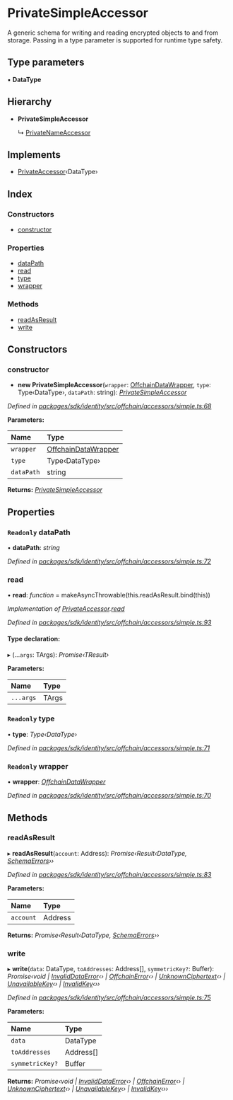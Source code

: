 # PrivateSimpleAccessor

A generic schema for writing and reading encrypted objects to and from storage. Passing in a type parameter is supported for runtime type safety.

## Type parameters

▪ **DataType**

## Hierarchy

* **PrivateSimpleAccessor**

  ↳ [PrivateNameAccessor]()

## Implements

* [PrivateAccessor]()‹DataType›

## Index

### Constructors

* [constructor]()

### Properties

* [dataPath]()
* [read]()
* [type]()
* [wrapper]()

### Methods

* [readAsResult]()
* [write]()

## Constructors

### constructor

+ **new PrivateSimpleAccessor**\(`wrapper`: [OffchainDataWrapper](), `type`: Type‹DataType›, `dataPath`: string\): [_PrivateSimpleAccessor_]()

_Defined in_ [_packages/sdk/identity/src/offchain/accessors/simple.ts:68_](https://github.com/celo-org/celo-monorepo/blob/master/packages/sdk/identity/src/offchain/accessors/simple.ts#L68)

**Parameters:**

| Name | Type |
| :--- | :--- |
| `wrapper` | [OffchainDataWrapper]() |
| `type` | Type‹DataType› |
| `dataPath` | string |

**Returns:** [_PrivateSimpleAccessor_]()

## Properties

### `Readonly` dataPath

• **dataPath**: _string_

_Defined in_ [_packages/sdk/identity/src/offchain/accessors/simple.ts:72_](https://github.com/celo-org/celo-monorepo/blob/master/packages/sdk/identity/src/offchain/accessors/simple.ts#L72)

### read

• **read**: _function_ = makeAsyncThrowable\(this.readAsResult.bind\(this\)\)

_Implementation of_ [_PrivateAccessor_]()_._[_read_]()

_Defined in_ [_packages/sdk/identity/src/offchain/accessors/simple.ts:93_](https://github.com/celo-org/celo-monorepo/blob/master/packages/sdk/identity/src/offchain/accessors/simple.ts#L93)

#### Type declaration:

▸ \(...`args`: TArgs\): _Promise‹TResult›_

**Parameters:**

| Name | Type |
| :--- | :--- |
| `...args` | TArgs |

### `Readonly` type

• **type**: _Type‹DataType›_

_Defined in_ [_packages/sdk/identity/src/offchain/accessors/simple.ts:71_](https://github.com/celo-org/celo-monorepo/blob/master/packages/sdk/identity/src/offchain/accessors/simple.ts#L71)

### `Readonly` wrapper

• **wrapper**: [_OffchainDataWrapper_]()

_Defined in_ [_packages/sdk/identity/src/offchain/accessors/simple.ts:70_](https://github.com/celo-org/celo-monorepo/blob/master/packages/sdk/identity/src/offchain/accessors/simple.ts#L70)

## Methods

### readAsResult

▸ **readAsResult**\(`account`: Address\): _Promise‹Result‹DataType,_ [_SchemaErrors_](_offchain_accessors_errors_.md#schemaerrors)_››_

_Defined in_ [_packages/sdk/identity/src/offchain/accessors/simple.ts:83_](https://github.com/celo-org/celo-monorepo/blob/master/packages/sdk/identity/src/offchain/accessors/simple.ts#L83)

**Parameters:**

| Name | Type |
| :--- | :--- |
| `account` | Address |

**Returns:** _Promise‹Result‹DataType,_ [_SchemaErrors_](_offchain_accessors_errors_.md#schemaerrors)_››_

### write

▸ **write**\(`data`: DataType, `toAddresses`: Address\[\], `symmetricKey?`: Buffer\): _Promise‹void \|_ [_InvalidDataError_]()_‹› \|_ [_OffchainError_]()_‹› \|_ [_UnknownCiphertext_]()_‹› \|_ [_UnavailableKey_]()_‹› \|_ [_InvalidKey_]()_‹››_

_Defined in_ [_packages/sdk/identity/src/offchain/accessors/simple.ts:75_](https://github.com/celo-org/celo-monorepo/blob/master/packages/sdk/identity/src/offchain/accessors/simple.ts#L75)

**Parameters:**

| Name | Type |
| :--- | :--- |
| `data` | DataType |
| `toAddresses` | Address\[\] |
| `symmetricKey?` | Buffer |

**Returns:** _Promise‹void \|_ [_InvalidDataError_]()_‹› \|_ [_OffchainError_]()_‹› \|_ [_UnknownCiphertext_]()_‹› \|_ [_UnavailableKey_]()_‹› \|_ [_InvalidKey_]()_‹››_

